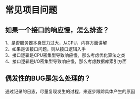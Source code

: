 # 常见项目问题

## 如果一个接口的响应慢，怎么排查？

1、是否服务器本身压力过大，从CPU，内存方面讲解  
2、如果是该接口问题，则从接口逻辑入手  
3、接口逻辑是CPU密集型导致响应慢，那么考虑优化算法之类  
4、接口逻辑是I/O密集型导致响应慢，那么考虑数据库索引方面

## 偶发性的BUG是怎么处理的？

通过记录的日志，尽量复现发生的过程，来逐步跟踪具体产生的原因
